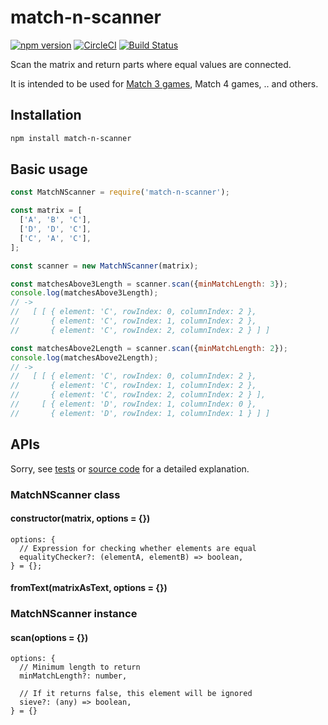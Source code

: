 # match-n-scanner

[![npm version](https://badge.fury.io/js/match-n-scanner.svg)](https://badge.fury.io/js/match-n-scanner)
[![CircleCI](https://circleci.com/gh/kjirou/match-n-scanner.svg?style=svg)](https://circleci.com/gh/kjirou/match-n-scanner)
[![Build Status](https://travis-ci.org/kjirou/match-n-scanner.svg?branch=master)](https://travis-ci.org/kjirou/match-n-scanner)

Scan the matrix and return parts where equal values are connected.

It is intended to be used for [Match 3 games](https://en.wikipedia.org/wiki/Category:Match_3_games), Match 4 games, .. and others.


## Installation

```bash
npm install match-n-scanner
```


## Basic usage

```js
const MatchNScanner = require('match-n-scanner');

const matrix = [
  ['A', 'B', 'C'],
  ['D', 'D', 'C'],
  ['C', 'A', 'C'],
];

const scanner = new MatchNScanner(matrix);

const matchesAbove3Length = scanner.scan({minMatchLength: 3});
console.log(matchesAbove3Length);
// ->
//   [ [ { element: 'C', rowIndex: 0, columnIndex: 2 },
//       { element: 'C', rowIndex: 1, columnIndex: 2 },
//       { element: 'C', rowIndex: 2, columnIndex: 2 } ] ]

const matchesAbove2Length = scanner.scan({minMatchLength: 2});
console.log(matchesAbove2Length);
// ->
//   [ [ { element: 'C', rowIndex: 0, columnIndex: 2 },
//       { element: 'C', rowIndex: 1, columnIndex: 2 },
//       { element: 'C', rowIndex: 2, columnIndex: 2 } ],
//     [ { element: 'D', rowIndex: 1, columnIndex: 0 },
//       { element: 'D', rowIndex: 1, columnIndex: 1 } ] ]
```


## APIs

Sorry, see [tests](/test/lib/MatchNScanner.js) or [source code](/lib/MatchNScanner.js) for a detailed explanation.

### MatchNScanner class
#### constructor(matrix, options = {})

```
options: {
  // Expression for checking whether elements are equal
  equalityChecker?: (elementA, elementB) => boolean,
} = {};
```

#### fromText(matrixAsText, options = {})

### MatchNScanner instance
#### scan(options = {})

```
options: {
  // Minimum length to return
  minMatchLength?: number,

  // If it returns false, this element will be ignored
  sieve?: (any) => boolean,
} = {}
```
